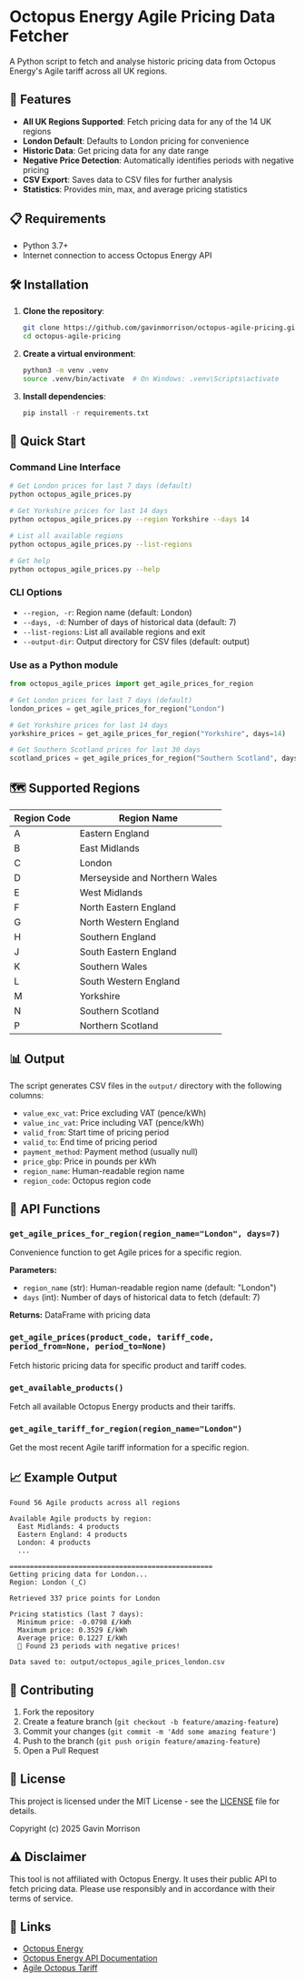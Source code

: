 # Octopus Energy Agile Pricing Data Fetcher

A Python script to fetch and analyse historic pricing data from Octopus Energy's Agile tariff across all UK regions.

## 🚀 Features

- **All UK Regions Supported**: Fetch pricing data for any of the 14 UK regions
- **London Default**: Defaults to London pricing for convenience
- **Historic Data**: Get pricing data for any date range
- **Negative Price Detection**: Automatically identifies periods with negative pricing
- **CSV Export**: Saves data to CSV files for further analysis
- **Statistics**: Provides min, max, and average pricing statistics

## 📋 Requirements

- Python 3.7+
- Internet connection to access Octopus Energy API

## 🛠️ Installation

1. **Clone the repository**:
   ```bash
   git clone https://github.com/gavinmorrison/octopus-agile-pricing.git
   cd octopus-agile-pricing
   ```

2. **Create a virtual environment**:
   ```bash
   python3 -m venv .venv
   source .venv/bin/activate  # On Windows: .venv\Scripts\activate
   ```

3. **Install dependencies**:
   ```bash
   pip install -r requirements.txt
   ```

## 🎯 Quick Start

### Command Line Interface
```bash
# Get London prices for last 7 days (default)
python octopus_agile_prices.py

# Get Yorkshire prices for last 14 days
python octopus_agile_prices.py --region Yorkshire --days 14

# List all available regions
python octopus_agile_prices.py --list-regions

# Get help
python octopus_agile_prices.py --help
```

### CLI Options
- `--region, -r`: Region name (default: London)
- `--days, -d`: Number of days of historical data (default: 7)
- `--list-regions`: List all available regions and exit
- `--output-dir`: Output directory for CSV files (default: output)

### Use as a Python module
```python
from octopus_agile_prices import get_agile_prices_for_region

# Get London prices for last 7 days (default)
london_prices = get_agile_prices_for_region("London")

# Get Yorkshire prices for last 14 days
yorkshire_prices = get_agile_prices_for_region("Yorkshire", days=14)

# Get Southern Scotland prices for last 30 days
scotland_prices = get_agile_prices_for_region("Southern Scotland", days=30)
```

## 🗺️ Supported Regions

| Region Code | Region Name |
|-------------|-------------|
| A | Eastern England |
| B | East Midlands |
| C | London |
| D | Merseyside and Northern Wales |
| E | West Midlands |
| F | North Eastern England |
| G | North Western England |
| H | Southern England |
| J | South Eastern England |
| K | Southern Wales |
| L | South Western England |
| M | Yorkshire |
| N | Southern Scotland |
| P | Northern Scotland |

## 📊 Output

The script generates CSV files in the `output/` directory with the following columns:

- `value_exc_vat`: Price excluding VAT (pence/kWh)
- `value_inc_vat`: Price including VAT (pence/kWh)
- `valid_from`: Start time of pricing period
- `valid_to`: End time of pricing period
- `payment_method`: Payment method (usually null)
- `price_gbp`: Price in pounds per kWh
- `region_name`: Human-readable region name
- `region_code`: Octopus region code

## 🔧 API Functions

### `get_agile_prices_for_region(region_name="London", days=7)`
Convenience function to get Agile prices for a specific region.

**Parameters:**
- `region_name` (str): Human-readable region name (default: "London")
- `days` (int): Number of days of historical data to fetch (default: 7)

**Returns:** DataFrame with pricing data

### `get_agile_prices(product_code, tariff_code, period_from=None, period_to=None)`
Fetch historic pricing data for specific product and tariff codes.

### `get_available_products()`
Fetch all available Octopus Energy products and their tariffs.

### `get_agile_tariff_for_region(region_name="London")`
Get the most recent Agile tariff information for a specific region.

## 📈 Example Output

```
Found 56 Agile products across all regions

Available Agile products by region:
  East Midlands: 4 products
  Eastern England: 4 products
  London: 4 products
  ...

==================================================
Getting pricing data for London...
Region: London (_C)

Retrieved 337 price points for London

Pricing statistics (last 7 days):
  Minimum price: -0.0798 £/kWh
  Maximum price: 0.3529 £/kWh
  Average price: 0.1227 £/kWh
  🎉 Found 23 periods with negative prices!

Data saved to: output/octopus_agile_prices_london.csv
```

## 🤝 Contributing

1. Fork the repository
2. Create a feature branch (`git checkout -b feature/amazing-feature`)
3. Commit your changes (`git commit -m 'Add some amazing feature'`)
4. Push to the branch (`git push origin feature/amazing-feature`)
5. Open a Pull Request

## 📝 License

This project is licensed under the MIT License - see the [LICENSE](LICENSE) file for details.

Copyright (c) 2025 Gavin Morrison

## ⚠️ Disclaimer

This tool is not affiliated with Octopus Energy. It uses their public API to fetch pricing data. Please use responsibly and in accordance with their terms of service.

## 🔗 Links

- [Octopus Energy](https://octopus.energy/)
- [Octopus Energy API Documentation](https://developer.octopus.energy/docs/api/)
- [Agile Octopus Tariff](https://octopus.energy/agile/)

